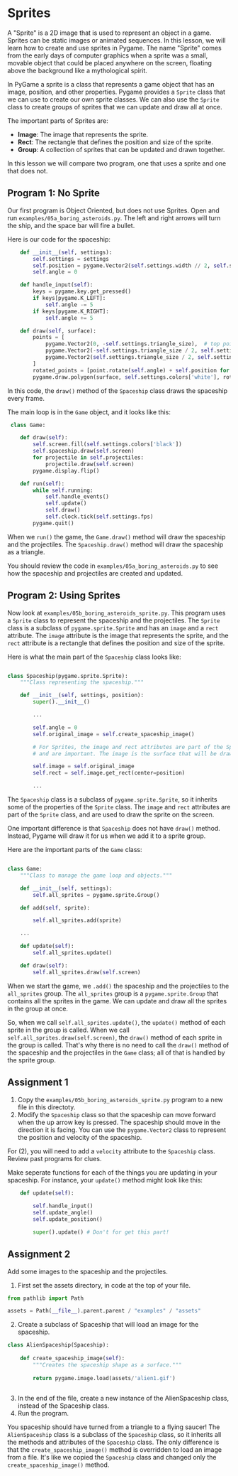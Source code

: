 # Sprites

A "Sprite" is a 2D image that is used to represent an object in a game. Sprites
can be static images or animated sequences. In this lesson, we will learn how to
create and use sprites in Pygame. The name "Sprite" comes from the early days of
computer graphics when a sprite was a small, movable object that could be placed
anywhere on the screen, floating above the background like a mythological
spirit.

In PyGame a sprite is a class that represents a game object that has an image, 
position, and other properties. Pygame provides a `Sprite` class that we can use
to create our own sprite classes. We can also use the `Sprite` class to create
groups of sprites that we can update and draw all at once.

The important parts of Sprites are: 

* **Image**: The image that represents the sprite.
* **Rect**: The rectangle that defines the position and size of the sprite.
* **Group**: A collection of sprites that can be updated and drawn together.

In this lesson we will compare two program, one that uses a sprite and one that
does not. 

## Program 1: No Sprite

Our first program is Object Oriented, but does not use Sprites. Open and
run `examples/05a_boring_asteroids.py`. The left and right arrows will turn the 
ship, and the space bar will fire a bullet.

Here is our code for the spaceship:

```python
    def __init__(self, settings):
        self.settings = settings
        self.position = pygame.Vector2(self.settings.width // 2, self.settings.height // 2)
        self.angle = 0

    def handle_input(self):
        keys = pygame.key.get_pressed()
        if keys[pygame.K_LEFT]:
            self.angle -= 5
        if keys[pygame.K_RIGHT]:
            self.angle += 5

    def draw(self, surface):
        points = [
            pygame.Vector2(0, -self.settings.triangle_size),  # top point
            pygame.Vector2(-self.settings.triangle_size / 2, self.settings.triangle_size),  # left side point
            pygame.Vector2(self.settings.triangle_size / 2, self.settings.triangle_size)  # right side point
        ]
        rotated_points = [point.rotate(self.angle) + self.position for point in points]
        pygame.draw.polygon(surface, self.settings.colors['white'], rotated_points)

```

In this code, the `draw()` method of the `Spaceship` class draws the spaceship every frame.

The main loop is in the `Game` object, and it looks like this:

```python
 class Game:

    def draw(self):
        self.screen.fill(self.settings.colors['black'])
        self.spaceship.draw(self.screen)
        for projectile in self.projectiles:
            projectile.draw(self.screen)
        pygame.display.flip()

    def run(self):
        while self.running:
            self.handle_events()
            self.update()
            self.draw()
            self.clock.tick(self.settings.fps)
        pygame.quit()

```

When we `run()` the game, the `Game.draw()` method will draw the spaceship and
the projectiles. The `Spaceship.draw()` method will draw the spaceship as a
triangle.

You should review the code in `examples/05a_boring_asteroids.py` to see how the
spaceship and projectiles are created and updated.

## Program 2: Using Sprites

Now look at `examples/05b_boring_asteroids_sprite.py`. This program uses a `Sprite` class to
represent the spaceship and the projectiles. The `Sprite` class is a subclass of
`pygame.sprite.Sprite` and has an `image` and a `rect` attribute. The `image`
attribute is the image that represents the sprite, and the `rect` attribute is a
rectangle that defines the position and size of the sprite.

Here is what the main part of the `Spaceship` class looks like:

```python

class Spaceship(pygame.sprite.Sprite):
    """Class representing the spaceship."""

    def __init__(self, settings, position):
        super().__init__()

        ...

        self.angle = 0
        self.original_image = self.create_spaceship_image()

        # For Sprites, the image and rect attributes are part of the Sprite class
        # and are important. The image is the surface that will be drawn on the screen

        self.image = self.original_image
        self.rect = self.image.get_rect(center=position)

        ...

```

The `Spaceship` class is a subclass of `pygame.sprite.Sprite`, so it inherits some of the
properties of the `Sprite` class. The `image` and `rect` attributes are part of
the `Sprite` class, and are used to draw the sprite on the screen.

One important difference is that `Spaceship` does not have `draw()` method. Instead, Pygame will 
draw it for us when we add it to a sprite group.

Here are the important parts of the `Game`  class:


```python

class Game:
    """Class to manage the game loop and objects."""

    def __init__(self, settings):
        self.all_sprites = pygame.sprite.Group()

    def add(self, sprite):

        self.all_sprites.add(sprite)

    ...

    def update(self):
        self.all_sprites.update()

    def draw(self):
        self.all_sprites.draw(self.screen)
```


When we start the game, we `.add()` the spaceship and the projectiles to the
`all_sprites` group. The `all_sprites` group is a `pygame.sprite.Group` that
contains all the sprites in the game. We can update and draw all the sprites in
the group at once.

So, when we call `self.all_sprites.update()`, the `update()` method of each
sprite in the group is called. When we call `self.all_sprites.draw(self.screen)`,
the `draw()` method of each sprite in the group is called. That's why there is no
need to call the `draw()` method of the spaceship and the projectiles in the
`Game` class; all of that is handled by the sprite group.

## Assignment 1

1. Copy the `examples/05b_boring_asteroids_sprite.py` program to a new file in
   this directoty.
2. Modify the `Spaceship` class so that the spaceship can move forward when the
   up arrow key is pressed. The spaceship should move in the direction it is
   facing. You can use the `pygame.Vector2` class to represent the position and
   velocity of the spaceship.


For (2), you will need to add a `velocity` attribute to the `Spaceship` class. Review
past programs for clues. 

Make seperate functions for each of the things you are updating in your spaceship. For instance, your
`update()` method might look like this:

```python
    def update(self):
        
        self.handle_input()
        self.update_angle()
        self.update_position()

        super().update() # Don't for get this part!
```

## Assignment 2

Add some images to the spaceship and the projectiles. 


1. First set the assets directory, in code at the top of your file.

```python
from pathlib import Path

assets = Path(__file__).parent.parent / "examples" / "assets"

```

2. Create a subclass of Spaceship that will load an image for the spaceship. 

```python
class AlienSpaceship(Spaceship):
    
    def create_spaceship_image(self):
        """Creates the spaceship shape as a surface."""
        
        return pygame.image.load(assets/'alien1.gif')
        
```

3. In the end of the file, create a new instance of the AlienSpaceship class, instead of the Spaceship class. 
4. Run the program. 

You spaceship should have turned from a triangle to a flying saucer! The
`AlienSpaceship` class is a subclass of the `Spaceship` class, so it inherits
all the methods and attributes of the `Spaceship` class. The only difference is
that the `create_spaceship_image()` method is overridden to load an image from a
file.   It's like we copied the `Spaceship` class and changed only the
`create_spaceship_image()` method.
